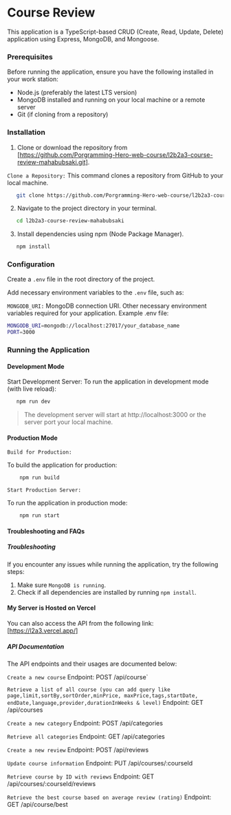 # Course Review

This application is a TypeScript-based CRUD (Create, Read, Update, Delete) application using Express, MongoDB, and Mongoose.

### Prerequisites

Before running the application, ensure you have the following installed in your work station:

- Node.js (preferably the latest LTS version)
- MongoDB installed and running on your local machine or a remote server
- Git (if cloning from a repository)

### Installation

1. Clone or download the repository from [https://github.com/Porgramming-Hero-web-course/l2b2a3-course-review-mahabubsaki.git].

`Clone a Repository:`
This command clones a repository from GitHub to your local machine.

```bash
   git clone https://github.com/Porgramming-Hero-web-course/l2b2a3-course-review-mahabubsaki.git
```

2. Navigate to the project directory in your terminal.

```bash
   cd l2b2a3-course-review-mahabubsaki
```

3. Install dependencies using npm (Node Package Manager).

```bash
   npm install
```

### Configuration

Create a `.env` file in the root directory of the project.

Add necessary environment variables to the `.env` file, such as:

`MONGODB_URI:` MongoDB connection URI.
Other necessary environment variables required for your application.
Example .env file:

```bash
MONGODB_URI=mongodb://localhost:27017/your_database_name
PORT=3000
```

### Running the Application

#### Development Mode

Start Development Server:
To run the application in development mode (with live reload):

```bash
   npm run dev
```

> The development server will start at http://localhost:3000 or the server port your local machine.

#### Production Mode

`Build for Production:`

To build the application for production:

```bash
    npm run build
```

`Start Production Server:`

To run the application in production mode:

```bash
    npm run start
```

#### Troubleshooting and FAQs

##### Troubleshooting

If you encounter any issues while running the application, try the following steps:

1. Make sure `MongoDB is running`.
2. Check if all dependencies are installed by running `npm install`.

#### My Server is Hosted on Vercel

You can also access the API from the following link:
[https://l2a3.vercel.app/]

##### API Documentation

The API endpoints and their usages are documented below:

`Create a new course`
Endpoint: POST /api/course`

`Retrieve a list of all course (you can add query like page,limit,sortBy,sortOrder,minPrice, maxPrice,tags,startDate, endDate,language,provider,durationInWeeks & level)`
Endpoint: GET /api/courses

`Create a new category`
Endpoint: POST /api/categories

`Retrieve all categories`
Endpoint: GET /api/categories

`Create a new review`
Endpoint: POST /api/reviews

`Update course information`
Endpoint: PUT /api/courses/:courseId

`Retrieve course by ID with reviews`
Endpoint: GET /api/courses/:courseId/reviews

`Retrieve the best course based on average review (rating)`
Endpoint: GET /api/course/best
